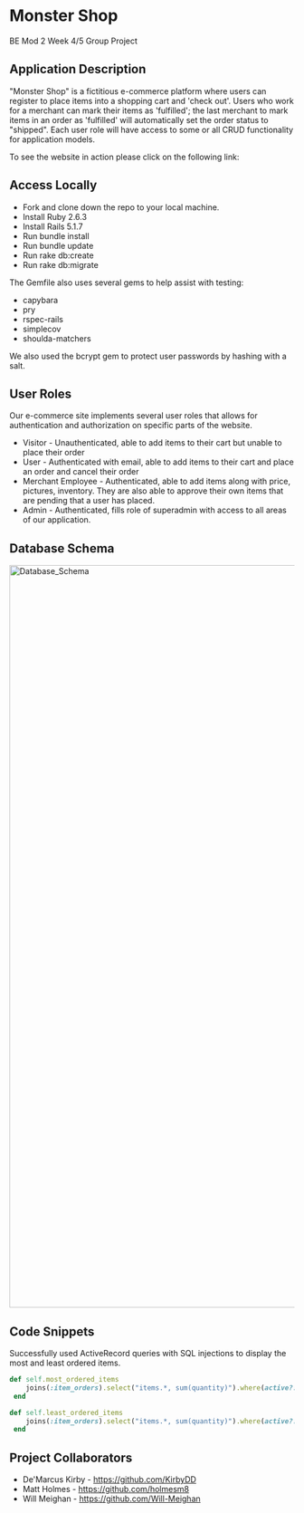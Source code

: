 # Monster Shop

BE Mod 2 Week 4/5 Group Project


## Application Description

"Monster Shop" is a fictitious e-commerce platform where users can register to place items into a shopping cart and 'check out'. Users who work for a merchant can mark their items as 'fulfilled'; the last merchant to mark items in an order as 'fulfilled' will automatically set the order status to "shipped". Each user role will have access to some or all CRUD functionality for application models.

To see the website in action please click on the following link:


## Access Locally

* Fork and clone down the repo to your local machine.
* Install Ruby 2.6.3
* Install Rails 5.1.7
* Run bundle install
* Run bundle update
* Run rake db:create
* Run rake db:migrate

The Gemfile also uses several gems to help assist with testing:

* capybara
* pry
* rspec-rails
* simplecov
* shoulda-matchers

We also used the bcrypt gem to protect user passwords by hashing with a salt.


## User Roles

Our e-commerce site implements several user roles that allows for authentication
and authorization on specific parts of the website.

* Visitor - Unauthenticated, able to add items to their cart but unable to place
their order
* User - Authenticated with email, able to add items to their cart and place an
order and cancel their order
* Merchant Employee - Authenticated, able to add items along with price,
pictures, inventory. They are also able to approve their own items that are
pending that a user has placed.
* Admin - Authenticated, fills role of superadmin with access to all areas of
our application.


## Database Schema


<img width="1312" alt="Database_Schema" src="https://user-images.githubusercontent.com/12539215/75473424-0b1e0900-598d-11ea-8f13-e8852ff39c58.png">


## Code Snippets

Successfully used ActiveRecord queries with SQL injections to display
the most and least ordered items.

```ruby
def self.most_ordered_items
    joins(:item_orders).select("items.*, sum(quantity)").where(active?: true).group(:id).order("sum DESC").limit(5)
 end

def self.least_ordered_items
    joins(:item_orders).select("items.*, sum(quantity)").where(active?: true).group(:id).order("sum").limit(5)
 end
```


## Project Collaborators

* De'Marcus Kirby - https://github.com/KirbyDD
* Matt Holmes - https://github.com/holmesm8
* Will Meighan - https://github.com/Will-Meighan
